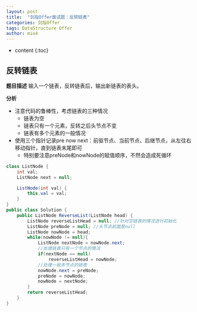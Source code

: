 ```yaml
---
layout: post
title:  "剑指Offer面试题：反转链表"
categories: 剑指Offer  
tags: DataStructure Offer 
author: mio4
---
```


* content
{:toc}








## 反转链表


**题目描述**
输入一个链表，反转链表后，输出新链表的表头。

**分析**

 - 注意代码的鲁棒性，考虑链表的三种情况
   - 链表为空
   - 链表只有一个元素，反转之后头节点不变
   - 链表有多个元素的一般情况
 - 使用三个指针记录pre now next：前驱节点、当前节点、后继节点，从左往右移动指针，直到链表末尾即可
   - 特别要注意preNode和nowNode的赋值顺序，不然会造成死循环  

```java 
class ListNode {
    int val;
    ListNode next = null;

    ListNode(int val) {
        this.val = val;
    }
}
public class Solution {
	public ListNode ReverseList(ListNode head) {
		ListNode reverseListHead = null; //针对空链表的情况进行初始化
		ListNode preNode = null; //头节点前面是null
		ListNode nowNode = head;
		while(nowNode != null){
			ListNode nextNode = nowNode.next;
			//处理链表只有一个节点的情况
			if(nextNode == null)
				reverseListHead = nowNode;
			//处理一般多节点的链表
			nowNode.next = preNode;
			preNode = nowNode;
			nowNode = nextNode;
		}
		return reverseListHead;
	}
}

```